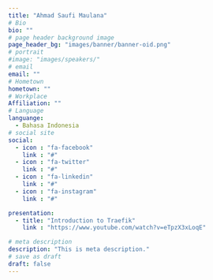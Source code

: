 ```yaml
---
title: "Ahmad Saufi Maulana"
# Bio
bio: ""
# page header background image
page_header_bg: "images/banner/banner-oid.png"
# portrait
#image: "images/speakers/"
# email
email: ""
# Hometown
hometown: ""
# Workplace
Affiliation: ""
# Language
languange:
  - Bahasa Indonesia
# social site
social:
  - icon : "fa-facebook"
    link : "#"
  - icon : "fa-twitter"
    link : "#"
  - icon : "fa-linkedin"
    link : "#"
  - icon : "fa-instagram"
    link : "#"

presentation:
  - title: "Introduction to Traefik"
    link : "https://www.youtube.com/watch?v=eTpzX3xLoqE"

# meta description
description: "This is meta description."
# save as draft
draft: false
---
```

